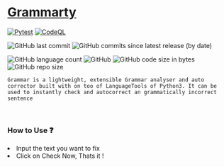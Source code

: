 # [Grammarty](https://grammarty.herokuapp.com/)

[![Pytest](https://github.com/sid86-dev/Grammarty/actions/workflows/main.yml/badge.svg?branch=master)](https://github.com/sid86-dev/Grammarty/actions/workflows/main.yml)
[![CodeQL](https://github.com/sid86-dev/Grammarty/actions/workflows/codeql-analysis.yml/badge.svg)](https://github.com/sid86-dev/Grammarty/actions/workflows/codeql-analysis.yml)

![GitHub last commit](https://img.shields.io/github/last-commit/sid86-dev/Grammarty)
![GitHub commits since latest release (by date)](https://img.shields.io/github/commits-since/sid86-dev/Grammarty/v0.01)


![GitHub language count](https://img.shields.io/github/languages/count/sid86-dev/Grammarty?color=red)
![GitHub](https://img.shields.io/github/license/sid86-dev/Grammarty)
![GitHub code size in bytes](https://img.shields.io/github/languages/code-size/sid86-dev/Grammarty)
![GitHub repo size](https://img.shields.io/github/repo-size/sid86-dev/Grammarty)

``` Grammar is a lightweight, extensible Grammar analyser and auto corrector built with on too of LanguageTools of Python3. It can be used to instantly check and autocorrect an grammatically incorrect sentence ```

 <br>


###  How to Use ❓
 
  <li> Input the text you want to fix
  <li> Click on Check Now, Thats it !


